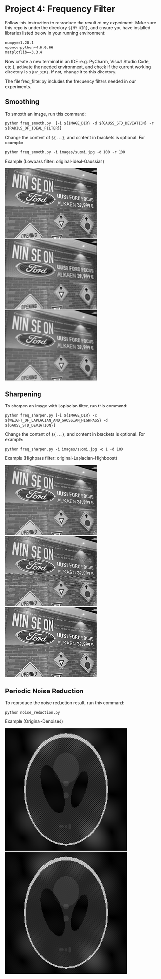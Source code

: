 # Project 4: Frequency Filter
Follow this instruction to reproduce the result of my experiment. Make sure this repo is under the directory ```${MY_DIR}```, and ensure you have installed libraries listed below in your running environment:
```
numpy==1.20.1
opencv-python=4.6.0.66
matplotlib==3.3.4
```

Now create a new terminal in an IDE (e.g. PyCharm, Visual Studio Code, etc.), activate the needed environment,
and check if the current working directory is ```${MY_DIR}```. If not, change it to this directory.


The file freq_filter.py includes the frequency filters needed in our experiments.

## Smoothing
To smooth an image, run this command:

```
python freq_smooth.py  [-i ${IMAGE_DIR} -d ${GAUSS_STD_DEVIATION} -r ${RADIUS_OF_IDEAL_FILTER}]
```

Change the content of ```${...}```, and content in brackets is optional. For example:

```
python freq_smooth.py -i images/suomi.jpg -d 100 -r 100
```

Example (Lowpass filter: original-ideal-Gaussian)

<p>
  <img src='images/suomi.jpg' width='300' /><img src='images/suomi_ideal_smoothed.jpg' width='300'/><img src='images/suomi_gaussian_smoothed.jpg' width='300'/>
</p>

## Sharpening
To sharpen an image with Laplacian filter, run this command:

```
python freq_sharpen.py [-i ${IMAGE_DIR} -c ${WEIGHT_OF_LAPLACIAN_AND_GAUSSIAN_HIGHPASS} -d ${GAUSS_STD_DEVIATION}]
```

Change the content of ```${...}```, and content in brackets is optional. For example:

```
python freq_sharpen.py -i images/suomi.jpg -c 1 -d 100
```

Example (Highpass filter: original-Laplacian-Highboost)

<p>
  <img src='images/suomi.jpg' width='300' /><img src='images/suomi_laplacian_sharpened.jpg' width='300'/><img src='images/suomi_highboost_sharpened.jpg' width='300'/>
</p>


## Periodic Noise Reduction
To reproduce the noise reduction result, run this command:

```
python noise_reduction.py
```

Example (Original-Denoised)
<p>
  <img src='images/Shepp-Logan.PNG' width='400'/><img src='images/Shepp-Logan_re.png' width='400'/>
</p>
